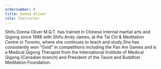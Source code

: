 ```yaml
---
ordernumber: 8
title: Donna Oliver
role: Instructor
---
```

Shifu Donna Oliver M.Q.T. has trained in Chinese internal martial arts and Qigong since 1988 with Shifu Andy James, at the Tai Chi & Meditation Centre in Toronto, where she continues to teach and study.She has consistently won “Gold” in competitions including the Pan Am Games and is a Medical Qigong Therapist from the International Institute of Medical Qigong (Canadian branch) and President of the Taoist and Buddhist Meditation Foundation.